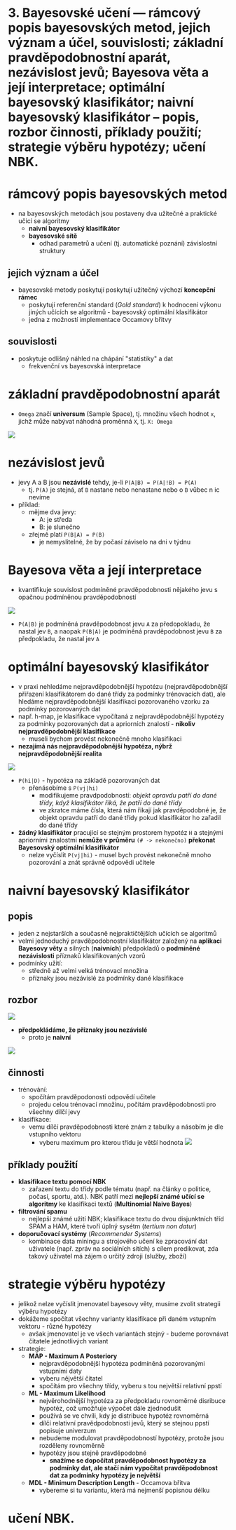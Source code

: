 # 3. Bayesovské učenı́ — rámcový popis bayesovských metod, jejich význam a účel, souvislosti; základnı́ pravděpodobnostnı́ aparát, nezávislost jevů; Bayesova věta a jejı́ interpretace; optimálnı́ bayesovský klasifikátor; naivnı́ bayesovský klasifikátor – popis, rozbor činnosti, přı́klady použitı́; strategie výběru hypotézy; učenı́ NBK.

# rámcový popis bayesovských metod
- na bayesovských metodách jsou postaveny dva užitečné a praktické učicí se algoritmy
    - **naivní bayesovský klasifikátor**
    - **bayesovské sítě**
        - odhad parametrů a učení (tj. automatické poznání) závislostní struktury
## jejich význam a účel
- bayesovské metody poskytují poskytují užitečný výchozí **koncepční rámec**
    - poskytují referenční standard (_Gold standard_) k hodnocení výkonu jiných učících se algoritmů - bayesovský optimální klasifikátor
    - jedna z možností implementace Occamovy břitvy
## souvislosti
- poskytuje odlišný náhled na chápání "statistiky" a dat
    - frekvenční vs bayesovská interpretace

# základnı́ pravděpodobnostnı́ aparát
- `Omega` značí **universum** (Sample Space), tj. množinu všech hodnot `x`, jichž může nabývat náhodná proměnná `X`, tj. `X: Omega`

![](res/kolmogor.png)

# nezávislost jevů
- jevy A a B jsou **nezávislé** tehdy, je-li `P(A|B) = P(A|!B) = P(A)`
    - tj. `P(A)` je stejná, ať `B` nastane nebo nenastane nebo o `B` vůbec n
ic nevíme
- příklad:
    - mějme dva jevy:
        - A: je středa
        - B: je slunečno
    - zřejmě platí `P(B|A) = P(B)`
        - je nemyslitelné, že by počasí záviselo na dni v týdnu

# Bayesova věta a jejı́ interpretace
- kvantifikuje souvislost podmíněné pravděpodobnosti nějakého jevu s opačnou podmíněnou pravděpodobností

![](res/bayes-theorem.png)

- `P(A|B)` je podmíněná pravděpodobnost jevu `A` za předopokladu, že nastal jev `B`, a naopak `P(B|A)` je podmíněná pravděpodobnost jevu `B` za předpokladu, že nastal jev `A`

# optimálnı́ bayesovský klasifikátor
- v praxi nehledáme nejpravděpodobnější hypotézu (nejpravděpodobnější přiřazení klasifikátorem do dané třídy za podmínky trénovacích dat), ale hledáme nejpravděpodobnější klasifikaci pozorovaného vzorku za podmínky pozorovaných dat 
- např. h-map, je klasifikace vypočítaná z nejpravděpodobnější hypotézy za podmínky pozorovaných dat a apriorních znalostí - **nikoliv nejpravděpodobnější klasifikace**
    - museli bychom provést nekonečně mnoho klasifikaci
- **nezajímá nás nejpravděpodobnější hypotéza, nýbrž nejpravděpodobnější realita**

![](res/bok.png)

- `P(hi|D)` - hypotéza na základě pozorovaných dat
    - přenásobíme s `P(vj|hi)`
        - modifikujeme pravdpodobností: *objekt opravdu patří do dané třídy, když klasifikátor říká, že patří do dané třídy*
        - ve zkratce máme čísla, která nám řikají jak pravděpodobné je, že objekt opravdu patří do dané třídy pokud klasifikátor ho zařadil do dané třídy
- **žádný klasifikátor** pracující se stejným prostorem hypotéz `H` a stejnými apriorními znalostmi **nemůže v průměru** `(# -> nekonečno)` **překonat Bayesovský optimální klasifikátor**
    - nelze vyčíslit `P(vj|hi)` - musel bych provést nekonečně mnoho pozorování a znát správně odpovědi učitele

# naivnı́ bayesovský klasifikátor 
## popis
- jeden z nejstarších a současně nejpraktičtějších učících se algoritmů
- velmi jednoduchý pravděpodobnostní klasifikátor založený na **aplikaci Bayesovy věty** a silných (**naivních**) předpokladů o **podmíněné nezávislosti** příznaků klasifikovaných vzorů
- podmínky užití:
    - středně až velmi velká trénovací množina
    - příznaky jsou nezávislé za podmínky dané klasifikace

## rozbor
![](res/nbc.png)
- **předpokládáme, že příznaky jsou nezávislé**
    - proto je **naivní**

![](res/nbc-2.png)

## činnosti
- trénování:
    - spočítám pravděpodonosti odpovědí učitele
    - projedu celou trénovací množinu, počítám pravděpodobnosti pro všechny dílčí jevy
- klasifikace:
    - vemu dílčí pravděpodobnosti které znám z tabulky a násobím je dle vstupního vektoru  
        - vyberu maximum pro kterou třídu je větší hodnota
![](res/nbc-3.png)
## přı́klady použitı́
- **klasifikace textu pomocí NBK**
    - zařazení textu do třídy podle tématu (např. na články o politice, počasí, sportu, atd.). NBK patří mezi **nejlepší známé učící se algoritmy** ke klasifikaci textů (**Multinomial Naive Bayes**)
- **filtrování spamu**
    - nejlepší známé užití NBK; klasifikace textu do dvou disjunktních tříd SPAM a HAM, které tvoří úplný sysétm (_tertium non datur_)
- **doporučovací systémy** (_Recommender Systems_)
    - kombinace data miningu a strojového učení ke zpracování dat uživatele (např. zpráv na sociálních sítích) s cílem predikovat, zda takový uživatel má zájem o určitý zdroji (služby, zboží)

# strategie výběru hypotézy
- jelikož nelze vyčíslit jmenovatel bayesovy věty, musíme zvolit strategii výběru hypotézy 
- dokážeme spočítat všechny varianty klasifikace při daném vstupním vektoru - různé hypotézy
    - avšak jmenovatel je ve všech variantách stejný - budeme porovnávat čitatele jednotlivých variant
- strategie:
    - **MAP - Maximum A Posteriory**
        - nejpravděpodobnější hypotéza podmíněná pozorovanými vstupními daty
        - vyberu nějvětší čitatel
        - spočítám pro všechny třídy, vyberu s tou největší relativní ppstí
    - **ML - Maximum Likelihood**
        - nejvěrohodnější hypotéza za předpokladu rovnoměrné disribuce hypotéz, což umožňuje výpočet dále zjednodušit
        - používá se ve chvíli, kdy je distribuce hypotéz rovnoměrná
        - dílčí relativní pravědpodobnosti jevů, který se stejnou ppstí popisuje univerzum
        - nebudeme modulovat pravděpodobností hypotézy, protože jsou rozděleny rovnoměrně
        - hypotézy jsou stejně pravděpodobné    
            - **snažíme se dopočítat pravděpodobnost hypotézy za podmínky dat, ale stačí nám vypočítat pravděpodobnost dat za podmínky hypotézy je největší**
    - **MDL - Minimum Description Length** - Occamova břitva
        - vybereme si tu variantu, která má nejmenší popisnou délku

# učenı́ NBK.
